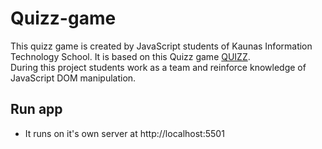 # Quizz-game

 This quizz game is created by JavaScript students of Kaunas Information Technology School. It is based on this Quizz game [QUIZZ](https://quiz-inky.vercel.app/).\
 During this project students work as a team and reinforce knowledge of JavaScript DOM manipulation.

 ## Run app 
 - It runs on it's own server at http://localhost:5501
